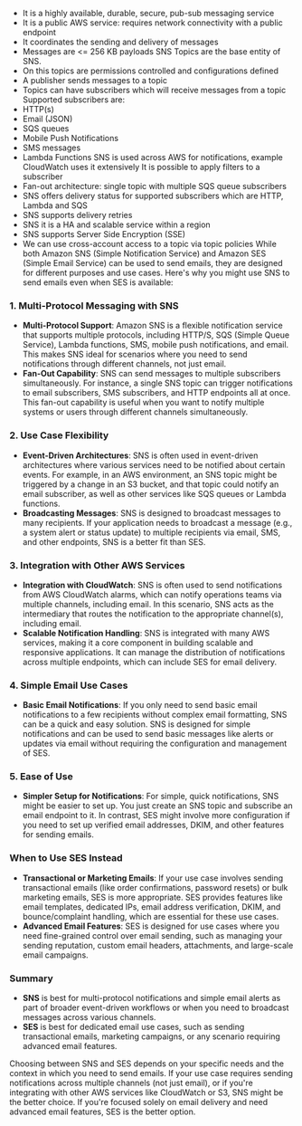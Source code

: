 - It is a highly available, durable, secure, pub-sub messaging service
- It is a public AWS service: requires network connectivity with a public endpoint
- It coordinates the sending and delivery of messages
- Messages are <= 256 KB payloads
SNS Topics are the base entity of SNS. 
- On this topics are permissions controlled and configurations defined
- A publisher sends messages to a topic
- Topics can have subscribers which will receive messages from a topic
Supported subscribers are:
- HTTP(s)
- Email (JSON)
- SQS queues
- Mobile Push Notifications
- SMS messages
- Lambda Functions
SNS is used across AWS for notifications, example CloudWatch uses it extensively
It is possible to apply filters to a subscriber
- Fan-out architecture: single topic with multiple SQS queue subscribers
- SNS offers delivery status for supported subscribers which are HTTP, Lambda and SQS
- SNS supports delivery retries
- SNS it is a HA and scalable service within a region
- SNS supports Server Side Encryption (SSE)
- We can use cross-account access to a topic via topic policies
While both Amazon SNS (Simple Notification Service) and Amazon SES (Simple Email Service) can be used to send emails, they are designed for different purposes and use cases. Here's why you might use SNS to send emails even when SES is available:

### 1. **Multi-Protocol Messaging with SNS**
   - **Multi-Protocol Support**: Amazon SNS is a flexible notification service that supports multiple protocols, including HTTP/S, SQS (Simple Queue Service), Lambda functions, SMS, mobile push notifications, and email. This makes SNS ideal for scenarios where you need to send notifications through different channels, not just email.
   - **Fan-Out Capability**: SNS can send messages to multiple subscribers simultaneously. For instance, a single SNS topic can trigger notifications to email subscribers, SMS subscribers, and HTTP endpoints all at once. This fan-out capability is useful when you want to notify multiple systems or users through different channels simultaneously.

### 2. **Use Case Flexibility**
   - **Event-Driven Architectures**: SNS is often used in event-driven architectures where various services need to be notified about certain events. For example, in an AWS environment, an SNS topic might be triggered by a change in an S3 bucket, and that topic could notify an email subscriber, as well as other services like SQS queues or Lambda functions.
   - **Broadcasting Messages**: SNS is designed to broadcast messages to many recipients. If your application needs to broadcast a message (e.g., a system alert or status update) to multiple recipients via email, SMS, and other endpoints, SNS is a better fit than SES.

### 3. **Integration with Other AWS Services**
   - **Integration with CloudWatch**: SNS is often used to send notifications from AWS CloudWatch alarms, which can notify operations teams via multiple channels, including email. In this scenario, SNS acts as the intermediary that routes the notification to the appropriate channel(s), including email.
   - **Scalable Notification Handling**: SNS is integrated with many AWS services, making it a core component in building scalable and responsive applications. It can manage the distribution of notifications across multiple endpoints, which can include SES for email delivery.

### 4. **Simple Email Use Cases**
   - **Basic Email Notifications**: If you only need to send basic email notifications to a few recipients without complex email formatting, SNS can be a quick and easy solution. SNS is designed for simple notifications and can be used to send basic messages like alerts or updates via email without requiring the configuration and management of SES.

### 5. **Ease of Use**
   - **Simpler Setup for Notifications**: For simple, quick notifications, SNS might be easier to set up. You just create an SNS topic and subscribe an email endpoint to it. In contrast, SES might involve more configuration if you need to set up verified email addresses, DKIM, and other features for sending emails.

### When to Use SES Instead
- **Transactional or Marketing Emails**: If your use case involves sending transactional emails (like order confirmations, password resets) or bulk marketing emails, SES is more appropriate. SES provides features like email templates, dedicated IPs, email address verification, DKIM, and bounce/complaint handling, which are essential for these use cases.
- **Advanced Email Features**: SES is designed for use cases where you need fine-grained control over email sending, such as managing your sending reputation, custom email headers, attachments, and large-scale email campaigns.

### Summary
- **SNS** is best for multi-protocol notifications and simple email alerts as part of broader event-driven workflows or when you need to broadcast messages across various channels.
- **SES** is best for dedicated email use cases, such as sending transactional emails, marketing campaigns, or any scenario requiring advanced email features.

Choosing between SNS and SES depends on your specific needs and the context in which you need to send emails. If your use case requires sending notifications across multiple channels (not just email), or if you're integrating with other AWS services like CloudWatch or S3, SNS might be the better choice. If you're focused solely on email delivery and need advanced email features, SES is the better option.
